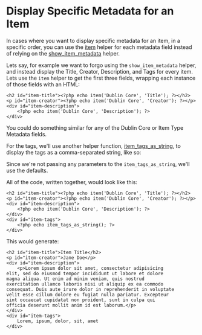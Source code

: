 Display Specific Metadata for an Item
=====================================

In cases where you want to display specific metadata for an item, in a
specific order, you can use the [item](Theme_API/item.html "Theme API/item") helper for each metadata field instead of relying on the
[show\_item\_metadata](Theme_API/show_item_metadata.html "Theme API/show item metadata") helper.

Lets say, for example we want to forgo using the `show_item_metadata`
helper, and instead display the Title, Creator, Description, and Tags
for every item. Lets use the `item` helper to get the first three
fields, wrapping each instance of those fields with an HTML:


``` {.de1}
<h2 id="item-title"><?php echo item('Dublin Core', 'Title'); ?></h2>
<p id="item-creator"><?php echo item('Dublin Core', 'Creator'); ?></p>
<div id="item-description">
    <?php echo item('Dublin Core', 'Description'); ?>
</div>
```

You could do something similar for any of the Dublin Core or Item Type
Metadata fields.

For the tags, we'll use another helper function, [item\_tags\_as\_string](Theme_API/item_tags_as_string.html "Theme API/item tags as string"), to display the tags as a comma-separated string, like so:

Since we're not passing any parameters to the `item_tags_as_string`, we'll use the defaults.

All of the code, written together, would look like this:

``` {.de1}
<h2 id="item-title"><?php echo item('Dublin Core', 'Title'); ?></h2>
<p id="item-creator"><?php echo item('Dublin Core', 'Creator'); ?></p>
<div id="item-description">
    <?php echo item('Dublin Core', 'Description'); ?>
</div>
<div id="item-tags">
    <?php echo item_tags_as_string(); ?>
</div>
```

This would generate:


``` {.de1}
<h2 id="item-title">Item Title</h2>
<p id="item-creator">Jane Doe</p>
<div id="item-description">
    <p>Lorem ipsum dolor sit amet, consectetur adipisicing 
elit, sed do eiusmod tempor incididunt ut labore et dolore 
magna aliqua. Ut enim ad minim veniam, quis nostrud 
exercitation ullamco laboris nisi ut aliquip ex ea commodo 
consequat. Duis aute irure dolor in reprehenderit in voluptate 
velit esse cillum dolore eu fugiat nulla pariatur. Excepteur 
sint occaecat cupidatat non proident, sunt in culpa qui 
officia deserunt mollit anim id est laborum.</p>
</div>
<div id="item-tags">
    Lorem, ipsum, dolor, sit, amet
</div>
```
